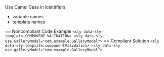 Use Camel Case in identifiers:
 * variable names
 * template names

== Noncompliant Code Example
``
<sly data-sly-template.COMPONENT_VALIDATION>
<sly data-sly-use.GalleryModel="com.example.GalleryModel">
``
== Compliant Solution
``
<sly data-sly-template.componentValidation>
<sly data-sly-use.galleryModel="com.example.GalleryModel">
``